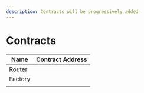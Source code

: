 ```yaml
---
description: Contracts will be progressively added
---
```


# Contracts

| Name    | Contract Address |
| ------- | ---------------- |
| Router  |                  |
| Factory |                  |
|         |                  |

